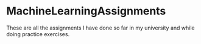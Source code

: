 # MachineLearningAssignments

These are all the assignments I have done so far in my university and while doing practice exercises.
